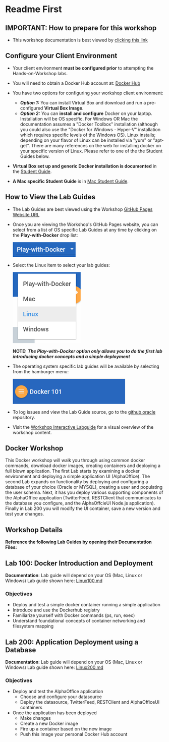 # Readme First

## IMPORTANT: How to prepare for this workshop
        
- This workshop documentation is best viewed by [clicking this link](https://oracle.github.io/learning-library/workshops/docker/)

## Configure your Client Environment

- Your client environment **must be configured prior** to attempting the Hands-on-Workshop labs.
- You will need to obtain a Docker Hub account at: [Docker Hub](https://hub.docker.com/)
- You have two options for configuring your workshop client environment:
     - ***Option 1:*** You can install Virtual Box and download and run a pre-configured **Virtual Box Image**.
     - ***Option 2:*** You can **install and configure** Docker on your laptop. Installation will be OS specific. For Windows OR Mac the documentation assumes a "Docker Toolbox" installation (although you could also use the "Docker for Windows - Hyper-V" installation which requires specific levels of the Windows OS). Linux installs; depending on your flavor of Linux can be installed via "yum" or "apt-get". There are many references on the web for installing docker on your specific version of Linux. Please refer to one of the the Student Guides below.

- **Virtual Box set up and generic Docker installation is documented** in the [Student Guide](StudentGuide.md).

- **A Mac specific Student Guide** is in [Mac Student Guide](MacStudentGuide.md).
      
## How to View the Lab Guides

- The Lab Guides are best viewed using the Workshop [GitHub Pages Website URL](https://oracle.github.io/learning-library/workshops/docker/)
- Once you are viewing the Workshop's GitHub Pages website, you can select from a list of OS specific Lab Guides at any time by clicking on the **Play-with-Docker** drop list:

    ![](images/WorkshopMenu3.png)

- Select the Linux item to select your lab guides:

    ![](images/WorkshopMenu2.2.png)

    **NOTE:** ***The Play-with-Docker option only allows you to do the first lab introducing docker concepts and a simple deployment***

- The operating system specific lab guides will be available by selecting from the hamburger menu:

    ![](images/WorkshopMenu.png)  

- To log issues and view the Lab Guide source, go to the [github oracle](https://github.com/oracle/learning-library/issues/new) repository.

- Visit the [Workshop Interactive Labguide](https://launch.oracle.com/?docker-workshop) for a visual overview of the workshop content.

## Docker Workshop

This Docker workshop will walk you through using common docker commands, download docker images, creating containers and deploying a full blown application. The first Lab starts by examining a docker environment and deploying a simple application UI (AlphaOffice). The second Lab expands on functionality by deploying and configuring a database of your choice (Oracle or MYSQL), creating a user and populating the user schema. Next, it has you deploy various supporting components of the AlphaOffice application (TwitterFeed, RESTClient that communicates to the database you configure, and the AlphaOffcieUI Node.js application). Finally in Lab 200 you will modify the UI container, save a new version and test your changes.

## Workshop Details

**Reference the following Lab Guides by opening their Documentation Files:**

## Lab 100: Docker Introduction and Deployment

**Documentation**: Lab guide will depend on your OS (Mac, Linux or Windows)
Lab guide shown here: [Linux100.md](Linux100.md)

### Objectives

- Deploy and test a simple docker container running a simple application
- Introduce and use the Dockerhub registry
- Familiarize yourself with Docker commands (ps, run, exec)
- Understand foundational concepts of container networking and filesystem mapping

## Lab 200: Application Deployment using a Database

**Documentation**: Lab guide will depend on your OS (Mac, Linux or Windows) Lab guide shown here: [Linux200.md](Linux200.md)

### Objectives

- Deploy and test the AlphaOffice application
    - Choose and configure your datasource
    - Deploy the datasource, TwitterFeed, RESTClient and AlphaOfficeUI containers
- Once the application has been deployed
    - Make changes
    - Create a new Docker image
    - Fire up a container based on the new image
    - Push this image your personal Docker Hub account
